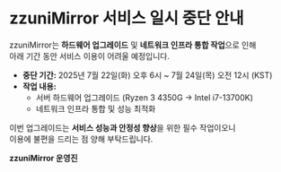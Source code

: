 # zzuniMirror 서비스 일시 중단 안내

zzuniMirror는 **하드웨어 업그레이드** 및 **네트워크 인프라 통합 작업**으로 인해  
아래 기간 동안 서비스 이용이 어려울 예정입니다.

- **중단 기간:** 2025년 7월 22일(화) 오후 6시 ~ 7월 24일(목) 오전 12시 (KST)  
- **작업 내용:**  
  - 서버 하드웨어 업그레이드 (Ryzen 3 4350G → Intel i7-13700K)  
  - 네트워크 인프라 통합 및 성능 최적화

이번 업그레이드는 **서비스 성능과 안정성 향상**을 위한 필수 작업이오니  
이용에 불편을 드리는 점 양해 부탁드립니다.

**zzuniMirror 운영진**
